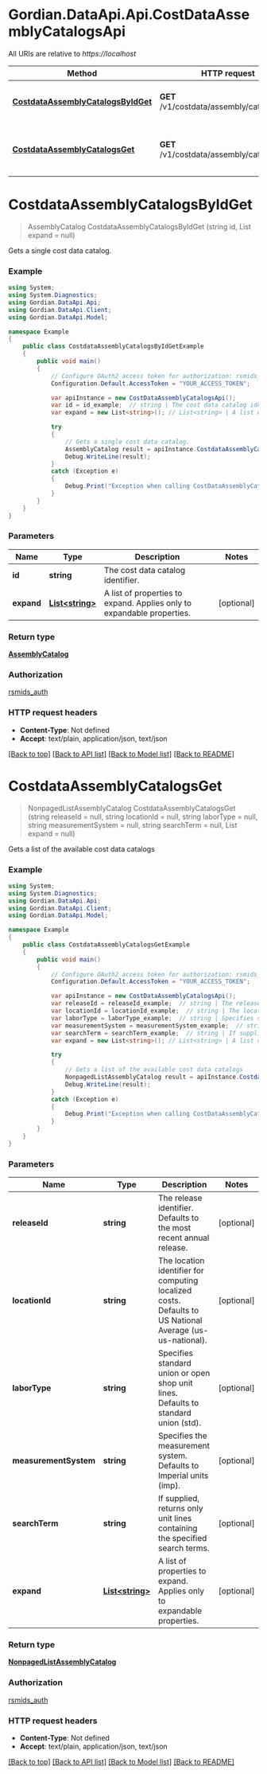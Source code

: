 # Gordian.DataApi.Api.CostDataAssemblyCatalogsApi

All URIs are relative to *https://localhost*

Method | HTTP request | Description
------------- | ------------- | -------------
[**CostdataAssemblyCatalogsByIdGet**](CostDataAssemblyCatalogsApi.md#costdataassemblycatalogsbyidget) | **GET** /v1/costdata/assembly/catalogs/{id} | Gets a single cost data catalog.
[**CostdataAssemblyCatalogsGet**](CostDataAssemblyCatalogsApi.md#costdataassemblycatalogsget) | **GET** /v1/costdata/assembly/catalogs | Gets a list of the available cost data catalogs


<a name="costdataassemblycatalogsbyidget"></a>
# **CostdataAssemblyCatalogsByIdGet**
> AssemblyCatalog CostdataAssemblyCatalogsByIdGet (string id, List<string> expand = null)

Gets a single cost data catalog.

### Example
```csharp
using System;
using System.Diagnostics;
using Gordian.DataApi.Api;
using Gordian.DataApi.Client;
using Gordian.DataApi.Model;

namespace Example
{
    public class CostdataAssemblyCatalogsByIdGetExample
    {
        public void main()
        {
            // Configure OAuth2 access token for authorization: rsmids_auth
            Configuration.Default.AccessToken = "YOUR_ACCESS_TOKEN";

            var apiInstance = new CostDataAssemblyCatalogsApi();
            var id = id_example;  // string | The cost data catalog identifier.
            var expand = new List<string>(); // List<string> | A list of properties to expand. Applies only to expandable properties. (optional) 

            try
            {
                // Gets a single cost data catalog.
                AssemblyCatalog result = apiInstance.CostdataAssemblyCatalogsByIdGet(id, expand);
                Debug.WriteLine(result);
            }
            catch (Exception e)
            {
                Debug.Print("Exception when calling CostDataAssemblyCatalogsApi.CostdataAssemblyCatalogsByIdGet: " + e.Message );
            }
        }
    }
}
```

### Parameters

Name | Type | Description  | Notes
------------- | ------------- | ------------- | -------------
 **id** | **string**| The cost data catalog identifier. | 
 **expand** | [**List&lt;string&gt;**](string.md)| A list of properties to expand. Applies only to expandable properties. | [optional] 

### Return type

[**AssemblyCatalog**](AssemblyCatalog.md)

### Authorization

[rsmids_auth](../README.md#rsmids_auth)

### HTTP request headers

 - **Content-Type**: Not defined
 - **Accept**: text/plain, application/json, text/json

[[Back to top]](#) [[Back to API list]](../README.md#documentation-for-api-endpoints) [[Back to Model list]](../README.md#documentation-for-models) [[Back to README]](../README.md)

<a name="costdataassemblycatalogsget"></a>
# **CostdataAssemblyCatalogsGet**
> NonpagedListAssemblyCatalog CostdataAssemblyCatalogsGet (string releaseId = null, string locationId = null, string laborType = null, string measurementSystem = null, string searchTerm = null, List<string> expand = null)

Gets a list of the available cost data catalogs

### Example
```csharp
using System;
using System.Diagnostics;
using Gordian.DataApi.Api;
using Gordian.DataApi.Client;
using Gordian.DataApi.Model;

namespace Example
{
    public class CostdataAssemblyCatalogsGetExample
    {
        public void main()
        {
            // Configure OAuth2 access token for authorization: rsmids_auth
            Configuration.Default.AccessToken = "YOUR_ACCESS_TOKEN";

            var apiInstance = new CostDataAssemblyCatalogsApi();
            var releaseId = releaseId_example;  // string | The release identifier. Defaults to the most recent annual release. (optional) 
            var locationId = locationId_example;  // string | The location identifier for computing localized costs. Defaults to US National Average (us-us-national). (optional) 
            var laborType = laborType_example;  // string | Specifies standard union or open shop unit lines. Defaults to standard union (std). (optional) 
            var measurementSystem = measurementSystem_example;  // string | Specifies the measurement system. Defaults to Imperial units (imp). (optional) 
            var searchTerm = searchTerm_example;  // string | If supplied, returns only unit lines containing the specified search terms. (optional) 
            var expand = new List<string>(); // List<string> | A list of properties to expand. Applies only to expandable properties. (optional) 

            try
            {
                // Gets a list of the available cost data catalogs
                NonpagedListAssemblyCatalog result = apiInstance.CostdataAssemblyCatalogsGet(releaseId, locationId, laborType, measurementSystem, searchTerm, expand);
                Debug.WriteLine(result);
            }
            catch (Exception e)
            {
                Debug.Print("Exception when calling CostDataAssemblyCatalogsApi.CostdataAssemblyCatalogsGet: " + e.Message );
            }
        }
    }
}
```

### Parameters

Name | Type | Description  | Notes
------------- | ------------- | ------------- | -------------
 **releaseId** | **string**| The release identifier. Defaults to the most recent annual release. | [optional] 
 **locationId** | **string**| The location identifier for computing localized costs. Defaults to US National Average (us-us-national). | [optional] 
 **laborType** | **string**| Specifies standard union or open shop unit lines. Defaults to standard union (std). | [optional] 
 **measurementSystem** | **string**| Specifies the measurement system. Defaults to Imperial units (imp). | [optional] 
 **searchTerm** | **string**| If supplied, returns only unit lines containing the specified search terms. | [optional] 
 **expand** | [**List&lt;string&gt;**](string.md)| A list of properties to expand. Applies only to expandable properties. | [optional] 

### Return type

[**NonpagedListAssemblyCatalog**](NonpagedListAssemblyCatalog.md)

### Authorization

[rsmids_auth](../README.md#rsmids_auth)

### HTTP request headers

 - **Content-Type**: Not defined
 - **Accept**: text/plain, application/json, text/json

[[Back to top]](#) [[Back to API list]](../README.md#documentation-for-api-endpoints) [[Back to Model list]](../README.md#documentation-for-models) [[Back to README]](../README.md)


